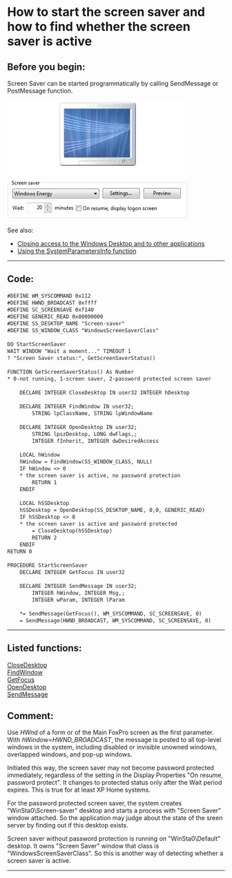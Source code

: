 <link rel="stylesheet" type="text/css" href="../css/win32api.css">  
<link rel="stylesheet" href="https://cdnjs.cloudflare.com/ajax/libs/font-awesome/4.7.0/css/font-awesome.min.css">

# How to start the screen saver and how to find whether the screen saver is active

## Before you begin:
Screen Saver can be started programmatically by calling SendMessage or PostMessage function.  

![](../images/screensaver.png)  

See also:

* [Closing access to the Windows Desktop and to other applications](sample_492.md)  
* [Using the SystemParametersInfo function](sample_283.md)  

  
***  


## Code:
```foxpro  
#DEFINE WM_SYSCOMMAND 0x112
#DEFINE HWND_BROADCAST 0xffff
#DEFINE SC_SCREENSAVE 0xf140
#DEFINE GENERIC_READ 0x80000000
#DEFINE SS_DESKTOP_NAME "Screen-saver"
#DEFINE SS_WINDOW_CLASS "WindowsScreenSaverClass"

DO StartScreenSaver
WAIT WINDOW "Wait a moment..." TIMEOUT 1
? "Screen Saver status:", GetScreenSaverStatus()

FUNCTION GetScreenSaverStatus() As Number
* 0-not running, 1-screen saver, 2-password protected screen saver

	DECLARE INTEGER CloseDesktop IN user32 INTEGER hDesktop

	DECLARE INTEGER FindWindow IN user32;
		STRING lpClassName, STRING lpWindowName

	DECLARE INTEGER OpenDesktop IN user32;
		STRING lpszDesktop, LONG dwFlags,;
		INTEGER fInherit, INTEGER dwDesiredAccess

	LOCAL hWindow
	hWindow = FindWindow(SS_WINDOW_CLASS, NULL)
	IF hWindow <> 0
	* the screen saver is active, no password protection
		RETURN 1
	ENDIF

	LOCAL hSSDesktop
	hSSDesktop = OpenDesktop(SS_DESKTOP_NAME, 0,0, GENERIC_READ)
	IF hSSDesktop <> 0
	* the screen saver is active and password protected
		= CloseDesktop(hSSDesktop)
		RETURN 2
	ENDIF
RETURN 0

PROCEDURE StartScreenSaver
	DECLARE INTEGER GetFocus IN user32

	DECLARE INTEGER SendMessage IN user32;
		INTEGER hWindow, INTEGER Msg,;
		INTEGER wParam, INTEGER lParam

	*= SendMessage(GetFocus(), WM_SYSCOMMAND, SC_SCREENSAVE, 0)
	= SendMessage(HWND_BROADCAST, WM_SYSCOMMAND, SC_SCREENSAVE, 0)  
```  
***  


## Listed functions:
[CloseDesktop](../libraries/user32/CloseDesktop.md)  
[FindWindow](../libraries/user32/FindWindow.md)  
[GetFocus](../libraries/user32/GetFocus.md)  
[OpenDesktop](../libraries/user32/OpenDesktop.md)  
[SendMessage](../libraries/user32/SendMessage.md)  

## Comment:
Use *HWnd* of a form or of the Main FoxPro screen as the first parameter. With *hWindow=HWND_BROADCAST*, the message is posted to all top-level windows in the system, including disabled or invisible unowned windows, overlapped windows, and pop-up windows.  
  
Initiated this way, the screen saver may not become password protected immediately, regardless of  the setting in the Display Properties "On resume, password protect". It changes to protected status only after the Wait period expires. This is true for at least XP Home systems.  
  
For the password protected screen saver, the system creates "WinSta0\Screen-saver" desktop and starts a process with "Screen Saver" window attached. So the application may judge about the state of the sreen server by finding out if this desktop exists.  
  
Screen saver without password protection is running on "WinSta0\Default" desktop. It owns "Screen Saver" window that class is "WindowsScreenSaverClass". So this is another way of detecting whether a screen saver is active.  
  
***  

